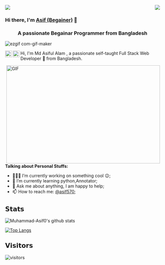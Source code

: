 <!-- <p align="center">
  Visitor count<br>
  <img src="https://profile-counter.glitch.me/itgoyo/count.svg" />
</p> -->

<p>
  <a href="https://count.getloli.com/"><img src="https://count.getloli.com/get/@:itgoyo"></a>
  <img src="https://weather-icon.journeyad.repl.co/@shenzhen?v=1" align="right">
</p>

### Hi there, I'm [ Asif (Begainer)](https://github.com/Muhammad-Asif0) 👋
<h3 align="center">A passionate Begainar Programmer from Bangladesh</h3>


![ezgif com-gif-maker](https://user-images.githubusercontent.com/66010854/104849938-b245bf00-5916-11eb-8130-88fdea386e3e.gif)

<a href="https://twitter.com/mdasif_mdasif">
  <img align="left" alt="Abhishek Naidu | Twitter" width="22px" src="https://raw.githubusercontent.com/peterthehan/peterthehan/master/assets/twitter.svg" />
</a>
<a href="https://www.linkedin.com/in/muhamad-asif-61b6271b6/">
  <img align="left" alt="Abhishek's LinkedIN" width="22px" src="https://raw.githubusercontent.com/peterthehan/peterthehan/master/assets/linkedin.svg" />
</a>

Hi, I'm Md Asiful Alam , a passionate self-taught Full Stack Web Developer 🚀 from Bangladesh.

  <img align="right" alt="GIF" src="https://github.com/abhisheknaiidu/abhisheknaiidu/blob/master/code.gif?raw=true" width="500" height="320" />
  
**Talking about Personal Stuffs:**

- 👨🏽‍💻 I’m currently working on something cool :wink:;
- 🌱 I’m currently learning python,Annotator; 
- 💬 Ask me about anything, I am happy to help;
- 📫 How to reach me: [@asif570](https://www.facebook.com/mdasif570/);

## 𝗦𝘁𝗮𝘁𝘀

![Muhammad-Asif0's github stats](https://github-readme-stats.vercel.app/api?username=Muhammad-Asif0&show_icons=true&theme=dracula)


[![Top Langs](https://github-readme-stats.vercel.app/api/top-langs/?username=Muhammad-Asif0269&layout=compact&theme=merko)](https://github.com/Muhammad-Asif0/github-readme-stats)


## 𝗩𝗶𝘀𝗶𝘁𝗼𝗿𝘀

![visitors](https://xiaoluoboding-visitor-badge.glitch.me/badge?page_id=xiaoluoboding.xiaoluoboding)
